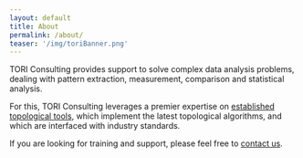 ```yaml
---
layout: default
title: About
permalink: /about/
teaser: '/img/toriBanner.png'
---
```

TORI Consulting provides support to solve complex data analysis problems, dealing with pattern extraction, measurement, comparison and statistical analysis.

For this, TORI Consulting leverages a premier expertise on <a href="http://topology-tool-kit.github.io/" target="new">established topological tools</a>, which implement the latest topological algorithms, and which are
interfaced with industry standards.

If you are looking for training and support,
please feel free to [contact us](mailto:tori.tda.consulting@gmail.com).
